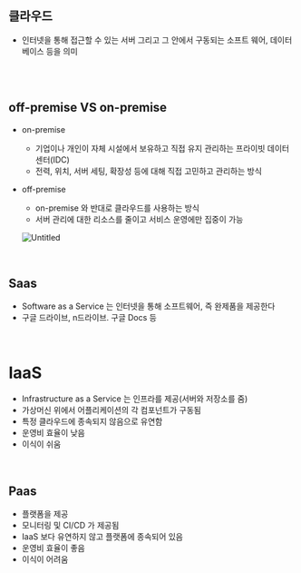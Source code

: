 ## 클라우드

- 인터넷을 통해 접근할 수 있는 서버 그리고 그 안에서 구동되는 소프트 웨어, 데이터베이스 등을 의미

</br></br>

## off-premise VS on-premise

- on-premise
    - 기업이나 개인이 자체 시설에서 보유하고 직접 유지 관리하는 프라이빗 데이터 센터(IDC)
    - 전력, 위치, 서버 세팅, 확장성 등에 대해 직접 고민하고 관리하는 방식
- off-premise
    - on-premise 와 반대로 클라우드를 사용하는 방식
    - 서버 관리에 대한 리소스를 줄이고 서비스 운영에만 집중이 가능
    
    ![Untitled](https://www.redhat.com/cms/managed-files/iaas-paas-saas-diagram5.1-1638x1046.png)
    
</br>

## Saas

- Software as a Service 는 인터넷을 통해 소프트웨어, 즉 완제품을 제공한다
- 구글 드라이브, n드라이브. 구글 Docs 등

</br>

# IaaS

- Infrastructure as a Service 는 인프라를 제공(서버와 저장소를 줌)
- 가상머신 위에서 어플리케이션의 각 컴포넌트가 구동됨
- 특정 클라우드에 종속되지 않음으로 유연함
- 운영비 효율이 낮음
- 이식이 쉬움

</br>

## Paas

- 플랫폼을 제공
- 모니터링 및 CI/CD 가 제공됨
- IaaS 보다 유연하지 않고 플랫폼에 종속되어 있음
- 운영비 효율이 좋음
- 이식이 어려움
